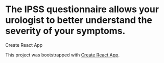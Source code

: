 # The IPSS questionnaire allows your urologist to better understand the severity of your symptoms.


Create React App

This project was bootstrapped with [Create React App](https://github.com/facebook/create-react-app).
